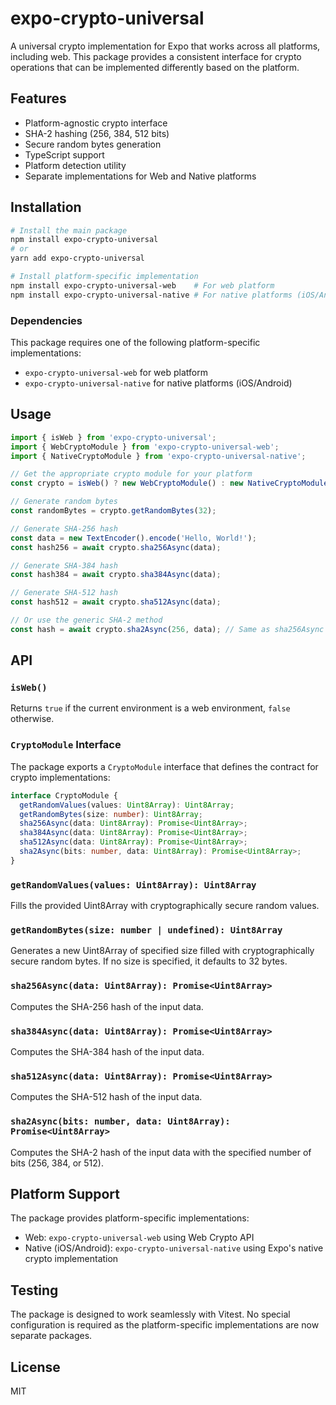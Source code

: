 # expo-crypto-universal

A universal crypto implementation for Expo that works across all platforms, including web. This package provides a consistent interface for crypto operations that can be implemented differently based on the platform.

## Features

- Platform-agnostic crypto interface
- SHA-2 hashing (256, 384, 512 bits)
- Secure random bytes generation
- TypeScript support
- Platform detection utility
- Separate implementations for Web and Native platforms

## Installation

```bash
# Install the main package
npm install expo-crypto-universal
# or
yarn add expo-crypto-universal

# Install platform-specific implementation
npm install expo-crypto-universal-web    # For web platform
npm install expo-crypto-universal-native # For native platforms (iOS/Android)
```

### Dependencies

This package requires one of the following platform-specific implementations:

- `expo-crypto-universal-web` for web platform
- `expo-crypto-universal-native` for native platforms (iOS/Android)

## Usage

```typescript
import { isWeb } from 'expo-crypto-universal';
import { WebCryptoModule } from 'expo-crypto-universal-web';
import { NativeCryptoModule } from 'expo-crypto-universal-native';

// Get the appropriate crypto module for your platform
const crypto = isWeb() ? new WebCryptoModule() : new NativeCryptoModule();

// Generate random bytes
const randomBytes = crypto.getRandomBytes(32);

// Generate SHA-256 hash
const data = new TextEncoder().encode('Hello, World!');
const hash256 = await crypto.sha256Async(data);

// Generate SHA-384 hash
const hash384 = await crypto.sha384Async(data);

// Generate SHA-512 hash
const hash512 = await crypto.sha512Async(data);

// Or use the generic SHA-2 method
const hash = await crypto.sha2Async(256, data); // Same as sha256Async
```

## API

### `isWeb()`

Returns `true` if the current environment is a web environment, `false` otherwise.

### `CryptoModule` Interface

The package exports a `CryptoModule` interface that defines the contract for crypto implementations:

```typescript
interface CryptoModule {
  getRandomValues(values: Uint8Array): Uint8Array;
  getRandomBytes(size: number): Uint8Array;
  sha256Async(data: Uint8Array): Promise<Uint8Array>;
  sha384Async(data: Uint8Array): Promise<Uint8Array>;
  sha512Async(data: Uint8Array): Promise<Uint8Array>;
  sha2Async(bits: number, data: Uint8Array): Promise<Uint8Array>;
}
```

### `getRandomValues(values: Uint8Array): Uint8Array`

Fills the provided Uint8Array with cryptographically secure random values.

### `getRandomBytes(size: number | undefined): Uint8Array`

Generates a new Uint8Array of specified size filled with cryptographically secure random bytes. If no size is specified, it defaults to 32 bytes.

### `sha256Async(data: Uint8Array): Promise<Uint8Array>`

Computes the SHA-256 hash of the input data.

### `sha384Async(data: Uint8Array): Promise<Uint8Array>`

Computes the SHA-384 hash of the input data.

### `sha512Async(data: Uint8Array): Promise<Uint8Array>`

Computes the SHA-512 hash of the input data.

### `sha2Async(bits: number, data: Uint8Array): Promise<Uint8Array>`

Computes the SHA-2 hash of the input data with the specified number of bits (256, 384, or 512).

## Platform Support

The package provides platform-specific implementations:

- Web: `expo-crypto-universal-web` using Web Crypto API
- Native (iOS/Android): `expo-crypto-universal-native` using Expo's native crypto implementation

## Testing

The package is designed to work seamlessly with Vitest. No special configuration is required as the platform-specific implementations are now separate packages.

## License

MIT
